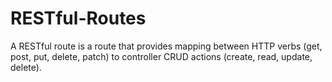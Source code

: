 # RESTful-Routes
A RESTful route is a route that provides mapping between HTTP verbs (get, post, put, delete, patch) to controller CRUD actions (create, read, update, delete). 
